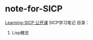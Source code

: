 # note-for-SICP

[Learning-SICP 公开课](https://github.com/DeathKing/Learning-SICP)
SICP学习笔记
目录：

1. Lisp概览

